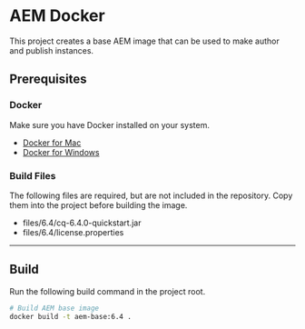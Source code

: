 # AEM Docker

This project creates a base AEM image that can be used to make author and publish instances.

## Prerequisites

### Docker

Make sure you have Docker installed on your system.

* [Docker for Mac](https://store.docker.com/editions/community/docker-ce-desktop-mac)
* [Docker for Windows](https://store.docker.com/editions/community/docker-ce-desktop-windows)

### Build Files

The following files are required, but are not included in the repository. Copy them into the project before building the image.

* files/6.4/cq-6.4.0-quickstart.jar
* files/6.4/license.properties

---

## Build

Run the following build command in the project root.

```sh
# Build AEM base image
docker build -t aem-base:6.4 .
```
